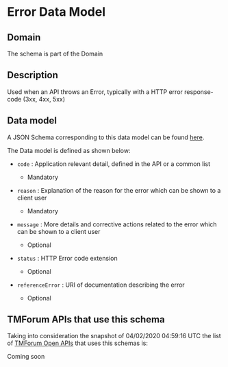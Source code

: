 # Error Data Model

## Domain

The  schema is part of the  Domain

## Description

Used when an API throws an Error, typically with a HTTP error response-code (3xx, 4xx, 5xx)

## Data model

A JSON Schema corresponding to this data model can be found
[here](https://github.com/tmforum-rand/schemas/blob/candidates/Common/Error.schema.json).

The Data model is defined as shown below:

- `code` : Application relevant detail, defined in the API or a common list

  - Mandatory


- `reason` : Explanation of the reason for the error which can be shown to a client user

  - Mandatory


- `message` : More details and corrective actions related to the error which can be shown to a client user

  - Optional


- `status` : HTTP Error code extension

  - Optional


- `referenceError` : URI of documentation describing the error

  - Optional






## TMForum APIs that use this schema

Taking into consideration the snapshot of 04/02/2020 04:59:16 UTC the list of [TMForum Open APIs](https://www.tmforum.org/open-apis/) that uses this schemas is:

Coming soon